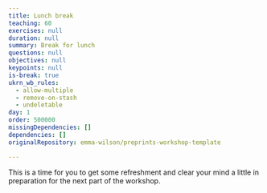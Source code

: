 ```yaml
---
title: Lunch break
teaching: 60
exercises: null
duration: null
summary: Break for lunch
questions: null
objectives: null
keypoints: null
is-break: true
ukrn_wb_rules:
  - allow-multiple
  - remove-on-stash
  - undeletable
day: 1
order: 500000
missingDependencies: []
dependencies: []
originalRepository: emma-wilson/preprints-workshop-template

---
```

This is a time for you to get some refreshment and clear your mind a little in preparation for the next part of the workshop.
